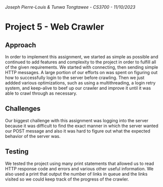 *Joseph Pierre-Louis & Tunwa Tongtawee - CS3700 - 11/10/2023*
# Project 5 - Web Crawler


## Approach

In order to implement this assignment, we started as simple as possible and continued to add features and complexity to the project in order to fulfill
all of the given requirements. We started with connecting, then sending simple HTTP messages. A large portion of our efforts on was spent on figuring out how to successfully login to the server before crawling. Then we just addded various optimizations, such as using a multithreading, a login retry system, and keep-alive to beef up our crawler and improve it until it was able to crawl through as necessary.
 

## Challenges

Our biggest challenge with this assignment was logging into the server because it was difficult to find the exact manner in which the server wanted our
POST message and also it was hard to figure out what the expected behavior of the server was.

## Testing

We tested the project using many print statements that allowed us to read HTTP response code and errors and various other useful information. We also used a print that output the number of links in queue and the links visited so we could keep track of the progress of the crawler.
